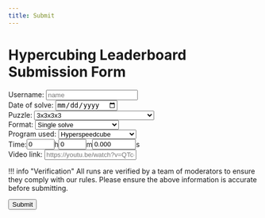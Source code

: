 ```yaml
---
title: Submit
---
```


# Hypercubing Leaderboard Submission Form

<form id="submission-form">
    <div>
        <label for="name">Username: </label>
        <input class="submit-input" required="true" type="text" name="name" placeholder="name" id="nameInput">
    </div>
    <div>
        <label for="date">Date of solve: </label>
        <input class="submit-input" required="true" type="date" id="dateInput">
    </div>
    <div>
        <label for="puzzles">Puzzle: </label>
        <select id="puzzles">
            <option value="3x3x3x3">3x3x3x3</option>
            <option value="2x2x2x2">2x2x2x2</option>
            <option value="4x4x4x4">4x4x4x4</option>
            <option value="5x5x5x5">5x5x5x5</option>
            <option value="6x6x6x6">6x6x6x6</option>
            <option value="7x7x7x7">7x7x7x7</option>
            <option value="1x3x3x3">1x3x3x3</option>
            <option value="2x2x2x3">2x2x2x3</option>
            <option value="2x2x3x3">2x2x3x3</option>
            <option value="phys_2x2x2x2">Physical 2x2x2x2</option>
            <option value="phys_3x3x3x3">Physical 3x3x3x3</option>
            <option value="virt_phys_3x3x3x3">Virtual Physical 3x3x3x3</option>
            <option value="3-layer_simplex">3-Layer Simplex</option>
            <option value="3x3x3x3x3">3x3x3x3x3</option>
            <option value="2x2x2x2x2">2x2x2x2x2</option>
            <option value="4x4x4x4x4">4x4x4x4x4</option>
            <option value="3x3x3x3x3x3">3x3x3x3x3x3</option>
            <option value="hemimegaminx">Hemimegaminx</option>
            <option value="klein_quartic">Canon-Cut Klein Quartic</option>
            <option value="dyck_map">Canon-Cut Dyck Map</option>
            <option value="3x3x3_1d">3x3x3 in 2D projection with 1D Vision</option>
        </select>
    </div>
    <div>
        <label for="formats">Format: </label>
        <select id="formats">
            <option value="single">Single solve</option>
            <option value="ao5">Average of 5</option>
            <option value="nf">No filters single solve</option>
            <option value="bld">Blindfolded single solve</option>
            <option value="oh">One handed single solve</option>
        </select>
    </div>
    <div>
        <label for="programs">Program used: </label>
        <select id="programs">
            <option value="HSC">Hyperspeedcube</option>
            <option value="MPU">Magic Puzzle Ultimate</option>
            <option value="MC3D">Magic Cube 3D</option>
            <option value="MC4D">Magic Cube 4D</option>
            <option value="MC5D">Magic Cube 5D</option>
            <option value="MC7D">Magic Cube 7D</option>
            <option value="MT">Magic Tile</option>
            <option value="AKKEI-SIM">Akkei's 3^4 sim</option>
            <option value="-">None (physical puzzle)</option>
        </select>
    </div>
    <div style="display: flex; flex-direction: row; align-items: center;">
        <label for ="t_0-hour">Time: </label>
        <input class="submit-input" required="true" type="number" id="hour" placeholder="0" value="0" name="t_0-hour" maxlength="3" min="0" max="23" autocomplete="off" value="">
        <div>h</div>
        <input class="submit-input" required="true" type="number" id="minute" placeholder="0" value="0" name="t_0-minute" maxlength="2" min="0" max="59" autocomplete="off" value="">
        <div>m</div>
        <input class="submit-input" required="true" type="number" id="second" placeholder="0.000" value="0.000" name="t_0-second" maxlength="6" min="0.0" max="59.999" step="0.001" autocomplete="off" value="">
        <div>s</div>
    </div>
    <div>
        <label for="link">Video link: </label>
        <input class="submit-input" required="true" placeholder="https://youtu.be/watch?v=QTc-rG-nunA" type="text" id="linkInput">
    </div>
</form>

!!! info "Verification"
    All runs are verified by a team of moderators to ensure they comply with our rules. Please ensure the above information is accurate before submitting.

<button onclick="webhook();return false;" id="submit-button" type="submit" class="md-button md-button--primary">Submit</button>

<script>

    // call checkIntupValidity every 1/4 second
    setInterval(checkInputValidity, 250);

    function checkInputValidity() {
        var validName = document.getElementById('nameInput').value !== "";
        var validDate = document.getElementById('dateInput').value !== "";
        var validLink = document.getElementById('linkInput').value !== "";
        var validTime = validateTime();

        if (validName && validDate && validLink && validTime) {
            document.getElementById('submit-button').style.display = "block";
        } else {
            document.getElementById('submit-button').style.display = "none";
        }
        
    }

    function validateTime() {
        var h = document.getElementById('hour').value;
        var m = document.getElementById('minute').value;
        var s = document.getElementById('second').value;
        // console.log(""+h+" "+m+" "+s);

        var hReg = /[0-9]{1,2}/;
        var mReg = /[0-9]{1,2}/;
        var sReg = /[0-9]{1,2}\.[0-9]{1,3}/;

        return (hReg.test(h) && mReg.test(m) && sReg.test(s));
    }

    function webhook() {
        var hook = new XMLHttpRequest();

        hook.open('POST', 'https://discord.com/api/webhooks/1394188268685492264/PfgjTildULXqqd8FTKInL4FbclHmpCOwe8XMrTMSeKkpxR9jGrJwU5PXiAMkfQ2hHD80');

        hook.setRequestHeader('Content-type', 'application/json');

        var name = document.getElementById('nameInput').value;
        var date = document.getElementById('dateInput').value;
        var link = document.getElementById('linkInput').value;
        var puzzle = document.getElementById('puzzles').value;
        var format = document.getElementById('formats').value;
        var program = document.getElementById('programs').value;

        var hour = document.getElementById('hour').value;
        var minute = document.getElementById('minute').value;
        var second = document.getElementById('second').value;

        var timeText = "" + hour + "h " + minute + "m " + second + "s";

        if (hour === "0") {
            timeText = "" + minute + "m " + second + "s";
        }
        if (hour === "0" && minute === "0") {
            timeText = "" + second + "s";
        } 
        
        
        

        var DiscordMessage = {
            content: ("**" + name + "** just submitted a **[" + timeText + " " + puzzle + " " + format + "](" + link + ")** to the leaderboard form! \nDetails: `" + date + ", " + link + ", " + timeText + ", " + program + ", " + name + ", " + puzzle + ", " + format + "`")
        }

        hook.send(JSON.stringify(DiscordMessage));
        console.log("submitted!");

        // send the user to the confirmation page
        window.location.href = 'https://hypercubing.xyz/leaderboards/submit/confirmation';
    }

</script>